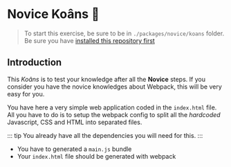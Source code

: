 # Novice Koâns :pushpin:

> To start this exercise, be sure to be in `./packages/novice/koans` folder.
> Be sure you have [installed this repository first](../README.md#install)

## Introduction

This _Koâns_ is to test your knowledge after all the **Novice** steps.
If you consider you have the novice knowledges about Webpack, this will be very easy for you.

You have here a very simple web application coded in the `index.html` file.
All you have to do is to setup the webpack config to split all the _hardcoded_ Javascript, CSS and HTML into separated files.

::: tip
You already have all the dependencies you will need for this.
:::

- You have to generated a `main.js` bundle
- Your `index.html` file should be generated with webpack
